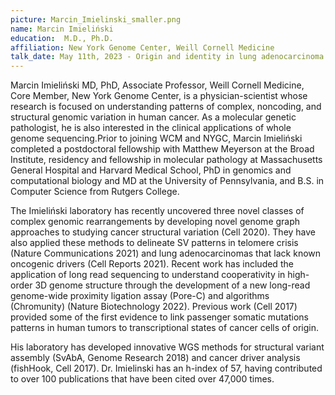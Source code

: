 ```yaml
---
picture: Marcin_Imielinski_smaller.png
name: Marcin Imieliński
education:  M.D., Ph.D.
affiliation: New York Genome Center, Weill Cornell Medicine
talk_date: May 11th, 2023 - Origin and identity in lung adenocarcinoma evolution
---
```


Marcin Imieliński MD, PhD, Associate Professor, Weill Cornell Medicine, Core Member, New York Genome Center, is a physician-scientist whose research is focused on understanding patterns of complex, noncoding, and structural genomic variation in human cancer.  As a molecular genetic pathologist, he is also interested in the clinical applications of whole genome sequencing.Prior to joining WCM and NYGC, Marcin Imieliński completed a postdoctoral fellowship with Matthew Meyerson at the Broad Institute, residency and fellowship in molecular pathology at Massachusetts General Hospital and Harvard Medical School,  PhD in genomics and computational biology and MD at the University of Pennsylvania, and B.S. in Computer Science from Rutgers College.

The Imieliński laboratory has recently uncovered three novel classes of complex genomic rearrangements by developing novel genome graph approaches to studying cancer structural variation (Cell 2020).  They have also applied these methods to delineate SV patterns in telomere crisis (Nature Communications 2021) and lung adenocarcinomas that lack known oncogenic drivers (Cell Reports 2021).  Recent work has included the application of long read sequencing to understand cooperativity in high-order 3D genome structure through the development of a new long-read genome-wide proximity ligation assay (Pore-C) and algorithms (Chromunity) (Nature Biotechnology 2022).  Previous work (Cell 2017) provided some of the first evidence to link passenger somatic mutations patterns in human tumors to transcriptional states of cancer cells of origin.  

His laboratory has developed innovative WGS methods for structural variant assembly (SvAbA, Genome Research 2018) and cancer driver analysis (fishHook, Cell 2017). Dr. Imielinski has an h-index of 57, having contributed to over 100 publications that have been cited over 47,000 times.
